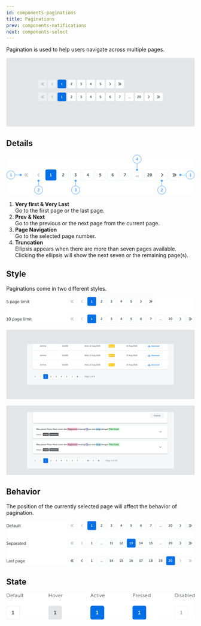 ```yaml
---
id: components-paginations
title: Paginations
prev: components-notifications
next: components-select
---
```


<text-primary>

Pagination is used to help users navigate across multiple pages.

</text-primary>

![paginations/img-1](../../assets/images/design/components/paginations/img-1.png)

## Details

<md-row class="component-guide" justify="centered">
<md-col class="component-guide-content" md="10">

![paginations/img-2](../../assets/images/design/components/paginations/img-2.png)

</md-col>
</md-row>

1. **Very first & Very Last**<br />
   Go to the first page or the last page.
2. **Prev & Next**<br />
   Go to the previous or the next page from the current page.
3. **Page Navigation**<br />
   Go to the selected page number.
4. **Truncation**<br />
   Ellipsis appears when there are more than seven pages available. Clicking the ellipsis will show the next seven or the remaining page(s).

## Style

Paginations come in two different styles.

![paginations/img-3](../../assets/images/design/components/paginations/img-3.png)

![paginations/img-4](../../assets/images/design/components/paginations/img-4.png)

![paginations/img-5](../../assets/images/design/components/paginations/img-5.png)

## Behavior

The position of the currently selected page will affect the behavior of pagination.

![paginations/img-6](../../assets/images/design/components/paginations/img-6.png)

## State

<md-row class="component-guide">
<md-col class="component-guide-content" md="8">

![paginations/img-7](../../assets/images/design/components/paginations/img-7.png)

</md-col>
</md-row>
